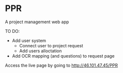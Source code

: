 # PPR
A project management web app

TO DO:
- Add user system
  * Connect user to project request
  * Add users alloctation
- Add OCR mapping (and questions) to request page

Access the live page by going to http://46.101.47.45/PPR
